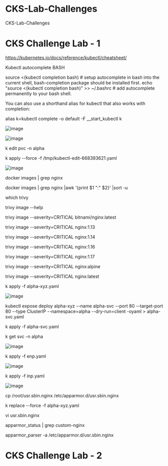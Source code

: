 # CKS-Lab-Challenges
CKS-Lab-Challenges

# CKS Challenge Lab - 1

https://kubernetes.io/docs/reference/kubectl/cheatsheet/

Kubectl autocomplete
BASH

source <(kubectl completion bash) # setup autocomplete in bash into the current shell, bash-completion package should be installed first.
echo "source <(kubectl completion bash)" >> ~/.bashrc # add autocomplete permanently to your bash shell.

You can also use a shorthand alias for kubectl that also works with completion:

alias k=kubectl
complete -o default -F __start_kubectl k


![image](https://user-images.githubusercontent.com/54164634/189614849-3360c01d-8908-4b8c-9ab9-22a92725d413.png)

![image](https://user-images.githubusercontent.com/54164634/189616447-ba8486ef-b5dc-4fba-8678-d89d0ea4f8bd.png)

k edit pvc -n alpha
 
k apply --force -f /tmp/kubectl-edit-668393621.yaml


![image](https://user-images.githubusercontent.com/54164634/189616574-ca6cbe46-98f4-4476-a56c-8100ba8bfdb1.png)

docker images | grep nginx

docker images | grep nginx |awk '{print $1 ":" $2}' |sort -u

which trivy

trivy image --help

trivy image --severity=CRITICAL bitnami/nginx:latest

trivy image --severity=CRITICAL nginx:1.13

trivy image --severity=CRITICAL nginx:1.14

trivy image --severity=CRITICAL nginx:1.16

trivy image --severity=CRITICAL nginx:1.17

trivy image --severity=CRITICAL nginx:alpine

trivy image --severity=CRITICAL nginx:latest



k apply -f alpha-xyz.yaml

![image](https://user-images.githubusercontent.com/54164634/189618304-84c50ad1-5263-40b7-a129-98b9f55a5e87.png)

 kubectl expose deploy alpha-xyz --name alpha-svc --port 80 --target-port 80 --type ClusterIP --namespace=alpha --dry-run=client -oyaml > alpha-svc.yaml
 
 k apply -f alpha-svc.yaml 
 
 k get svc -n alpha
 
 ![image](https://user-images.githubusercontent.com/54164634/189619316-b4ae95ad-af5e-4e10-96e3-1a078a859f14.png)
 
 k apply -f enp.yaml
 
 ![image](https://user-images.githubusercontent.com/54164634/189620467-9f952599-273b-4ab5-af91-2ba0a8eeab40.png)

k apply -f inp.yaml

![image](https://user-images.githubusercontent.com/54164634/189620938-ad934c5b-40d1-44bd-b23b-4dd4575f184d.png)

cp /root/usr.sbin.nginx /etc/apparmor.d/usr.sbin.nginx
 
k replace --force -f alpha-xyz.yaml
 
vi usr.sbin.nginx

apparmor_status | grep custom-nginx

apparmor_parser -a /etc/apparmor.d/usr.sbin.nginx

# CKS Challenge Lab - 2
